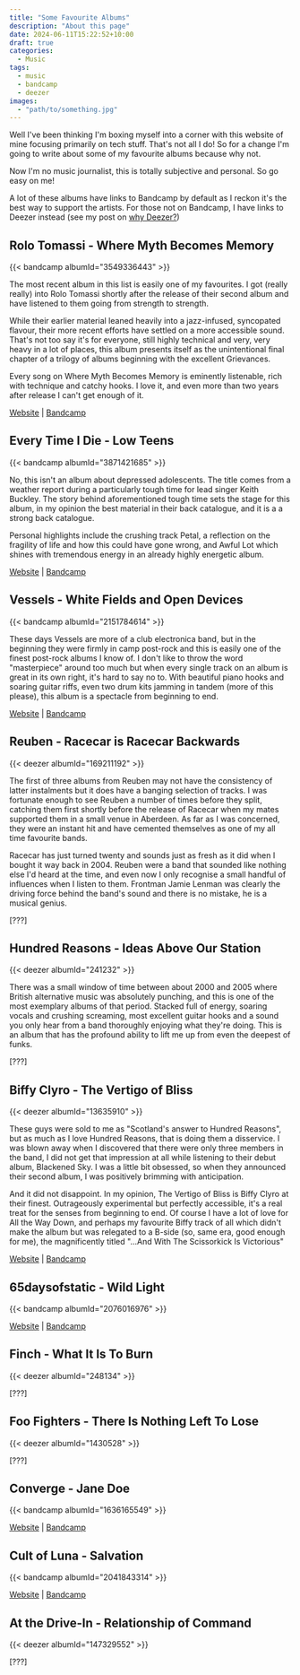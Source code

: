 ```yaml
---
title: "Some Favourite Albums"
description: "About this page"
date: 2024-06-11T15:22:52+10:00
draft: true
categories:
  - Music
tags:
  - music
  - bandcamp
  - deezer
images:
  - "path/to/something.jpg"
---
```

Well I've been thinking I'm boxing myself into a corner with this website of mine focusing primarily on tech stuff. That's not all I do! So for a change I'm going to write about some of my favourite albums because why not.

Now I'm no music journalist, this is totally subjective and personal. So go easy on me!

A lot of these albums have links to Bandcamp by default as I reckon it's the best way to support the artists. For those not on Bandcamp, I have links to Deezer instead (see my post on [why Deezer?](/posts/alternatives-series-spotify))

<!--more-->

## Rolo Tomassi - Where Myth Becomes Memory

{{< bandcamp albumId="3549336443" >}}

The most recent album in this list is easily one of my favourites. I got (really really) into Rolo Tomassi shortly after the release of their second album and have listened to them going from strength to strength.

While their earlier material leaned heavily into a jazz-infused, syncopated flavour, their more recent efforts have settled on a more accessible sound. That's not too say it's for everyone, still highly technical and very, very heavy in a lot of places, this album presents itself as the unintentional final chapter of a trilogy of albums beginning with the excellent Grievances.

Every song on Where Myth Becomes Memory is eminently listenable, rich with technique and catchy hooks. I love it, and even more than two years after release I can't get enough of it.

[Website](https://rolotomassiband.com/) | [Bandcamp](https://rolotomassi.bandcamp.com/album/where-myth-becomes-memory)

## Every Time I Die - Low Teens

{{< bandcamp albumId="3871421685" >}}

No, this isn't an album about depressed adolescents. The title comes from a weather report during a particularly tough time for lead singer Keith Buckley. The story behind aforementioned tough time sets the stage for this album, in my opinion the best material in their back catalogue, and it is a a strong back catalogue.

Personal highlights include the crushing track Petal, a reflection on the fragility of life and how this could have gone wrong, and Awful Lot which shines with tremendous energy in an already highly energetic album.

[Website]() | [Bandcamp](https://everytimeidie.bandcamp.com/album/low-teens)

## Vessels - White Fields and Open Devices

{{< bandcamp albumId="2151784614" >}}

These days Vessels are more of a club electronica band, but in the beginning they were firmly in camp post-rock and this is easily one of the finest post-rock albums I know of. I don't like to throw the word "masterpiece" around too much but when every single track on an album is great in its own right, it's hard to say no to. With beautiful piano hooks and soaring guitar riffs, even two drum kits jamming in tandem (more of this please), this album is a spectacle from beginning to end.

[Website]() | [Bandcamp](https://vesselsband.bandcamp.com/album/white-fields-and-open-devices)

## Reuben - Racecar is Racecar Backwards

{{< deezer albumId="169211192" >}}

The first of three albums from Reuben may not have the consistency of latter instalments but it does have a banging selection of tracks. I was fortunate enough to see Reuben a number of times before they split, catching them first shortly before the release of Racecar when my mates supported them in a small venue in Aberdeen. As far as I was concerned, they were an instant hit and have cemented themselves as one of my all time favourite bands.

Racecar has just turned twenty and sounds just as fresh as it did when I bought it way back in 2004. Reuben were a band that sounded like nothing else I'd heard at the time, and even now I only recognise a small handful of influences when I listen to them. Frontman Jamie Lenman was clearly the driving force behind the band's sound and there is no mistake, he is a musical genius.

[???]

## Hundred Reasons - Ideas Above Our Station

{{< deezer albumId="241232" >}}

There was a small window of time between about 2000 and 2005 where British alternative music was absolutely punching, and this is one of the most exemplary albums of that period. Stacked full of energy, soaring vocals and crushing screaming, most excellent guitar hooks and a sound you only hear from a band thoroughly enjoying what they're doing. This is an album that has the profound ability to lift me up from even the deepest of funks.

[???]

## Biffy Clyro - The Vertigo of Bliss

{{< deezer albumId="13635910" >}}

These guys were sold to me as "Scotland's answer to Hundred Reasons", but as much as I love Hundred Reasons, that is doing them a disservice. I was blown away when I discovered that there were only three members in the band, I did not get that impression at all while listening to their debut album, Blackened Sky. I was a little bit obsessed, so when they announced their second album, I was positively brimming with anticipation. 

And it did not disappoint. In my opinion, The Vertigo of Bliss is Biffy Clyro at their finest. Outrageously experimental but perfectly accessible, it's a real treat for the senses from beginning to end. Of course I have a lot of love for All the Way Down, and perhaps my favourite Biffy track of all which didn't make the album but was relegated to a B-side (so, same era, good enough for me), the magnificently titled "...And With The Scissorkick Is Victorious"

[Website]() | [Bandcamp](https://beggarsarkive.bandcamp.com/album/the-vertigo-of-bliss)

## 65daysofstatic - Wild Light

{{< bandcamp albumId="2076016976" >}}

[Website]() | [Bandcamp](https://birdsrobe.bandcamp.com/album/wild-light)

## Finch - What It Is To Burn

{{< deezer albumId="248134" >}}

[???]

## Foo Fighters - There Is Nothing Left To Lose

{{< deezer albumId="1430528" >}}

[???]

## Converge - Jane Doe

{{< bandcamp albumId="1636165549" >}}

[Website]() | [Bandcamp](https://convergecult.bandcamp.com/album/jane-doe)

## Cult of Luna - Salvation

{{< bandcamp albumId="2041843314" >}}

[Website]() | [Bandcamp](https://cultofluna.bandcamp.com/album/salvation)

## At the Drive-In - Relationship of Command

{{< deezer albumId="147329552" >}}

[???]